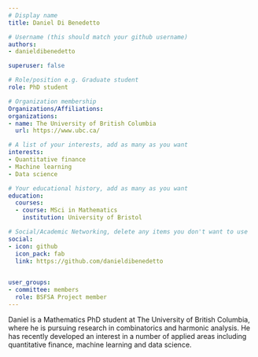 ```yaml
---
# Display name
title: Daniel Di Benedetto

# Username (this should match your github username)
authors:
- danieldibenedetto

superuser: false

# Role/position e.g. Graduate student
role: PhD student

# Organization membership
Organizations/Affiliations:
organizations:
- name: The University of British Columbia
  url: https://www.ubc.ca/

# A list of your interests, add as many as you want
interests:
- Quantitative finance
- Machine learning
- Data science

# Your educational history, add as many as you want
education:
  courses:
  - course: MSci in Mathematics
    institution: University of Bristol

# Social/Academic Networking, delete any items you don't want to use
social:
- icon: github
  icon_pack: fab
  link: https://github.com/danieldibenedetto
  

user_groups:
- committee: members
  role: BSFSA Project member
---
```

Daniel is a Mathematics PhD student at The University of British Columbia, where he is pursuing research in combinatorics and harmonic analysis. He has recently developed an interest in a number of applied areas including quantitative finance, machine learning and data science. 
